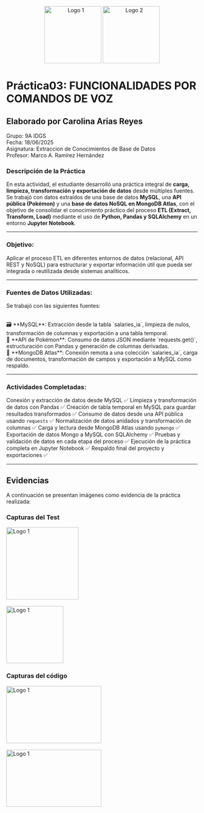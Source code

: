 <p align="center">
  <img src="Practica03/img/image.png" alt="Logo 1" width="150"/>
  <img src="Practica03/img/logo_ti.png" alt="Logo 2" width="150"/>
</p>

# Práctica03: FUNCIONALIDADES POR COMANDOS DE VOZ

## Elaborado por Carolina Arias Reyes
Grupo: 9A IDGS
<br>
Fecha: 18/06/2025
<br>
Asignatura: Extraccion de Conocimientos de Base de Datos
<br>
Profesor: Marco A. Ramírez Hernández


### Descripción de la Práctica

En esta actividad, el estudiante desarrolló una práctica integral de **carga, limpieza, transformación y exportación de datos** desde múltiples fuentes. Se trabajó con datos extraídos de una base de datos **MySQL**, una **API pública (Pokémon)** y una **base de datos NoSQL en MongoDB Atlas**, con el objetivo de consolidar el conocimiento práctico del proceso **ETL (Extract, Transform, Load)** mediante el uso de **Python, Pandas y SQLAlchemy** en un entorno **Jupyter Notebook**.

---

### Objetivo:

Aplicar el proceso ETL en diferentes entornos de datos (relacional, API REST y NoSQL) para estructurar y exportar información útil que pueda ser integrada o reutilizada desde sistemas analíticos.

---

### Fuentes de Datos Utilizadas:

Se trabajó con las siguientes fuentes:

<br>
🗃️ **MySQL**: Extracción desde la tabla `salaries_ia`, limpieza de nulos, transformación de columnas y exportación a una tabla temporal.

<br>
🔗 **API de Pokémon**: Consumo de datos JSON mediante `requests.get()`, estructuración con Pandas y generación de columnas derivadas.

<br>
🍃 **MongoDB Atlas**: Conexión remota a una colección `salaries_ia`, carga de documentos, transformación de campos y exportación a MySQL como respaldo.

---

### Actividades Completadas:

Conexión y extracción de datos desde MySQL ✅
Limpieza y transformación de datos con Pandas ✅
Creación de tabla temporal en MySQL para guardar resultados transformados ✅
Consumo de datos desde una API pública usando `requests` ✅
Normalización de datos anidados y transformación de columnas ✅
Carga y lectura desde MongoDB Atlas usando `pymongo` ✅
Exportación de datos Mongo a MySQL con SQLAlchemy ✅
Pruebas y validación de datos en cada etapa del proceso ✅
Ejecución de la práctica completa en Jupyter Notebook ✅
Respaldo final del proyecto y exportaciones ✅

---

## Evidencias

A continuación se presentan imágenes como evidencia de la práctica realizada:

### Capturas del Test
<img src="Practica03/imgevidencias/image1.png" alt="Logo 1" width="190"/>
<br><br>
<img src="Practica03/imgevidencias/image2.png" alt="Logo 1" width="150"/>

### Capturas del código
<img src="Practica03/imgevidencias/image3.png" alt="Logo 1" width="250" height="150"/>
<br> <br>
<img src="Practica03/imgevidencias/image4.png" alt="Logo 1" width="250" height="150"/>

<!-- Puedes agregar más secciones o imágenes según lo necesites -->
